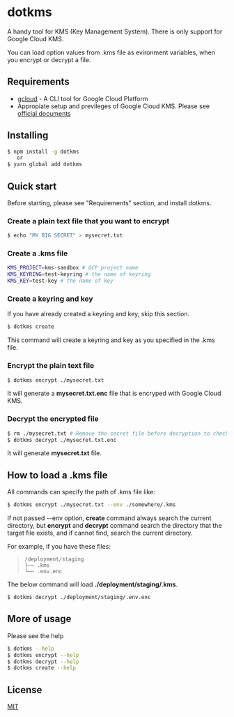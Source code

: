 # dotkms

A handy tool for KMS (Key Management System). There is only support for Google Cloud KMS.

You can load option values from .kms file as evironment variables, when you encrypt or decrypt a file. 

## Requirements

* [gcloud](https://cloud.google.com/sdk/gcloud) - A CLI tool for Google Cloud Platform
* Appropiate setup and previleges of Google Cloud KMS. Please see [official documents](https://cloud.google.com/kms/docs/)

## Installing

```bash
$ npm install -g dotkms
   or
$ yarn global add dotkms
```

## Quick start

Before starting, please see "Requirements" section, and install dotkms.

### Create a plain text file that you want to encrypt

```bash
$ echo "MY BIG SECRET" > mysecret.txt
```

### Create a .kms file

```bash
KMS_PROJECT=kms-sandbox # GCP project name
KMS_KEYRING=test-keyring # the name of keyring
KMS_KEY=test-key # the name of key
```

###  Create a keyring and key

If you have already created a keyring and key, skip this section.

```bash
$ dotkms create
```

This command will create a keyring and key as you specified in the .kms file.

### Encrypt the plain text file

```bash
$ dotkms encrypt ./mysecret.txt
```

It will generate a **mysecret.txt.enc** file that is encryped with Google Cloud KMS.

### Decrypt the encrypted file

```bash
$ rm ./mysecret.txt # Remove the secret file before decryption to check
$ dotkms decrypt ./mysecret.txt.enc
```

It will generate **mysecret.txt** file.

## How to load a .kms file

All commands can specify the path of .kms file like:

```bash
$ dotkms encrypt ./mysecret.txt --env ./somewhere/.kms
```
If not passed --env option, **create** command always search the current directory, but **encrypt** and **decrypt** command search the directory that the target file exists, and if cannot find, search the current directory.

For example, if you have these files:

> ```
> /deployment/staging
> ├── .kms
> └── .env.enc
> ```

The below command will load **./deployment/staging/.kms**.

```bash
$ dotkms decrypt ./deployment/staging/.env.enc
```

## More of usage

Please see the help

```bash
$ dotkms --help
$ dotkms encrypt --help
$ dotkms decrypt --help
$ dotkms create --help
```


## License

[MIT](https://en.wikipedia.org/wiki/MIT_License)
